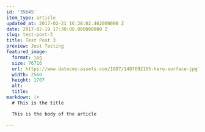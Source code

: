 ```yaml
---
id: '35645'
item_type: article
updated_at: 2017-02-21 16:28:02.462000000 Z
date: 2017-02-19 17:30:00.000000000 Z
slug: test-post-3
title: Test Post 3
preview: Just Testing
featured_image:
  format: jpg
  size: 76716
  url: https://www.datocms-assets.com/1087/1487692165-hero-surface-jpg?ch=DPR%2CWidth&auto=format
  width: 2560
  height: 1707
  alt: 
  title: 
markdown: |+
  # This is the title

  This is the body of the article

---
```


